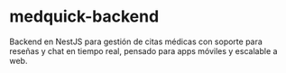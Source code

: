 # medquick-backend
Backend en NestJS para gestión de citas médicas con soporte para reseñas y chat en tiempo real, pensado para apps móviles y escalable a web.
